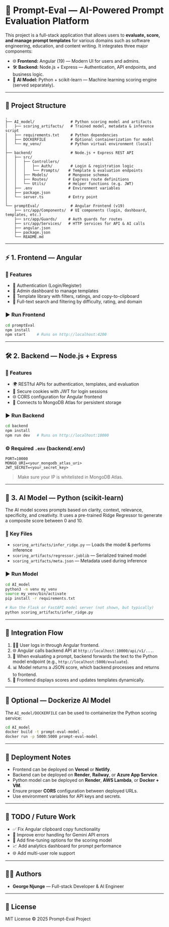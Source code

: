 # 🧠 Prompt-Eval — AI-Powered Prompt Evaluation Platform

This project is a full-stack application that allows users to **evaluate, score, and manage prompt templates** for various domains such as software engineering, education, and content writing.
It integrates three major components:

- 🌐 **Frontend:** Angular (19) — Modern UI for users and admins.
- 🛠 **Backend:** Node.js + Express — Authentication, API endpoints, and business logic.
- 🤖 **AI Model:** Python + scikit-learn — Machine learning scoring engine (served separately).

---

## 📁 Project Structure

```
.
├── AI_model/                # Python scoring model and artifacts
│   ├── scoring_artifacts/   # Trained model, metadata & inference script
│   ├── requirements.txt     # Python dependencies
│   ├── DOCKERFILE           # Optional containerization for model
│   └── my_venv/             # Python virtual environment (local)
│
├── backend/                 # Node.js + Express REST API
│   ├── src/
│   │   ├── Controllers/
│   │   │   ├── Auth/        # Login & registration logic
│   │   │   └── Prompts/    # Template & evaluation endpoints
│   │   ├── Models/         # Mongoose schemas
│   │   ├── Routes/         # Express route definitions
│   │   └── Utils/          # Helper functions (e.g. JWT)
│   ├── .env                # Environment variables
│   ├── package.json
│   └── server.ts           # Entry point
│
└── promptEval/              # Angular Frontend (v19)
    ├── src/app/Components/  # UI components (login, dashboard, templates, etc.)
    ├── src/app/Guards/     # Auth guards for routes
    ├── src/app/Services/   # HTTP services for API & AI calls
    ├── angular.json
    ├── package.json
    └── README.md
```

---

## ⚡ 1. Frontend — Angular

### 🧭 Features

- 🔐 Authentication (Login/Register)
- 🧰 Admin dashboard to manage templates
- 📝 Template library with filters, ratings, and copy-to-clipboard
- 🔎 Full-text search and filtering by difficulty, rating, and domain

### ▶️ Run Frontend

```bash
cd promptEval
npm install
npm start     # Runs on http://localhost:4200
```

---

## 🛠 2. Backend — Node.js + Express

### 🧭 Features

- 🌍 RESTful APIs for authentication, templates, and evaluation
- 🍪 Secure cookies with JWT for login sessions
- 🌐 CORS configuration for Angular frontend
- 📡 Connects to MongoDB Atlas for persistent storage

### ▶️ Run Backend

```bash
cd backend
npm install
npm run dev   # Runs on http://localhost:10000
```

### ⚙️ Required `.env` (backend/.env)

```env
PORT=10000
MONGO_URI=<your_mongodb_atlas_uri>
JWT_SECRET=<your_secret_key>
```

> Make sure your IP is whitelisted in MongoDB Atlas.

---

## 🤖 3. AI Model — Python (scikit-learn)

The AI model scores prompts based on clarity, context, relevance, specificity, and creativity.
It uses a pre-trained Ridge Regressor to generate a composite score between 0 and 10.

### 📂 Key Files

- `scoring_artifacts/infer_ridge.py` — Loads the model & performs inference
- `scoring_artifacts/regressor.joblib` — Serialized trained model
- `scoring_artifacts/meta.json` — Metadata used during inference

### ▶️ Run Model

```bash
cd AI_model
python3 -m venv my_venv
source my_venv/bin/activate
pip install -r requirements.txt

# Run the Flask or FastAPI model server (not shown, but typically)
python scoring_artifacts/infer_ridge.py
```

---

## 🔗 Integration Flow

1. 🧑‍💻 User logs in through Angular frontend.
2. 🌐 Angular calls backend API at `http://localhost:10000/api/v1/...`.
3. 🧠 When evaluating a prompt, backend forwards the text to the Python model endpoint (e.g., `http://localhost:5000/evaluate`).
4. 📊 Model returns a JSON score, which backend processes and returns to frontend.
5. 🧾 Frontend displays scores and updates templates dynamically.

---

## 🐳 Optional — Dockerize AI Model

The `AI_model/DOCKERFILE` can be used to containerize the Python scoring service:

```bash
cd AI_model
docker build -t prompt-eval-model .
docker run -p 5000:5000 prompt-eval-model
```

---

## 🚀 Deployment Notes

- Frontend can be deployed on **Vercel** or **Netlify**.
- Backend can be deployed on **Render**, **Railway**, or **Azure App Service**.
- Python model can be deployed on **Render**, **AWS Lambda**, or **Docker + VM**.
- Ensure proper **CORS** configuration between deployed URLs.
- Use environment variables for API keys and secrets.

---

## 📝 TODO / Future Work

- ✅ Fix Angular clipboard copy functionality
- 🔄 Improve error handling for Gemini API errors
- 🧠 Add fine-tuning options for the scoring model
- 📈 Add analytics dashboard for prompt performance
- 🌐 Add multi-user role support

---

## 👨‍💻 Authors

- **George Njunge** — Full-stack Developer & AI Engineer

---

## 📄 License

MIT License © 2025 Prompt-Eval Project

